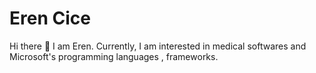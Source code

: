 # Eren Cice
Hi there 👋 I am Eren. Currently, I am interested in medical softwares and Microsoft's programming languages , frameworks.
